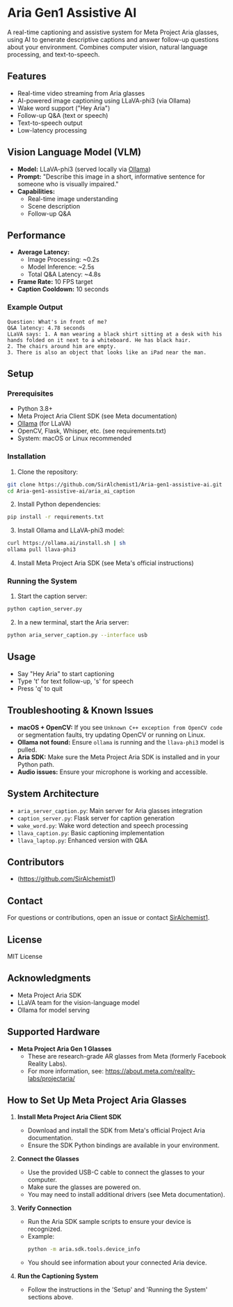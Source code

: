 # Aria Gen1 Assistive AI

A real-time captioning and assistive system for Meta Project Aria glasses, using AI to generate descriptive captions and answer follow-up questions about your environment. Combines computer vision, natural language processing, and text-to-speech.

## Features
- Real-time video streaming from Aria glasses
- AI-powered image captioning using LLaVA-phi3 (via Ollama)
- Wake word support ("Hey Aria")
- Follow-up Q&A (text or speech)
- Text-to-speech output
- Low-latency processing

## Vision Language Model (VLM)
- **Model:** LLaVA-phi3 (served locally via [Ollama](https://ollama.com/))
- **Prompt:** "Describe this image in a short, informative sentence for someone who is visually impaired."
- **Capabilities:**
  - Real-time image understanding
  - Scene description
  - Follow-up Q&A

## Performance
- **Average Latency:**
  - Image Processing: ~0.2s
  - Model Inference: ~2.5s
  - Total Q&A Latency: ~4.8s
- **Frame Rate:** 10 FPS target
- **Caption Cooldown:** 10 seconds

### Example Output
```
Question: What's in front of me?
Q&A latency: 4.78 seconds
LLaVA says: 1. A man wearing a black shirt sitting at a desk with his hands folded on it next to a whiteboard. He has black hair.
2. The chairs around him are empty.
3. There is also an object that looks like an iPad near the man.
```

## Setup
### Prerequisites
- Python 3.8+
- Meta Project Aria Client SDK (see Meta documentation)
- [Ollama](https://ollama.com/) (for LLaVA)
- OpenCV, Flask, Whisper, etc. (see requirements.txt)
- System: macOS or Linux recommended

### Installation
1. Clone the repository:
```bash
git clone https://github.com/SirAlchemist1/Aria-gen1-assistive-ai.git
cd Aria-gen1-assistive-ai/aria_ai_caption
```
2. Install Python dependencies:
```bash
pip install -r requirements.txt
```
3. Install Ollama and LLaVA-phi3 model:
```bash
curl https://ollama.ai/install.sh | sh
ollama pull llava-phi3
```
4. Install Meta Project Aria SDK (see Meta's official instructions)

### Running the System
1. Start the caption server:
```bash
python caption_server.py
```
2. In a new terminal, start the Aria server:
```bash
python aria_server_caption.py --interface usb
```

## Usage
- Say "Hey Aria" to start captioning
- Type 't' for text follow-up, 's' for speech
- Press 'q' to quit

## Troubleshooting & Known Issues
- **macOS + OpenCV:** If you see `Unknown C++ exception from OpenCV code` or segmentation faults, try updating OpenCV or running on Linux.
- **Ollama not found:** Ensure `ollama` is running and the `llava-phi3` model is pulled.
- **Aria SDK:** Make sure the Meta Project Aria SDK is installed and in your Python path.
- **Audio issues:** Ensure your microphone is working and accessible.

## System Architecture
- `aria_server_caption.py`: Main server for Aria glasses integration
- `caption_server.py`: Flask server for caption generation
- `wake_word.py`: Wake word detection and speech processing
- `llava_caption.py`: Basic captioning implementation
- `llava_laptop.py`: Enhanced version with Q&A

## Contributors
- (https://github.com/SirAlchemist1)

## Contact
For questions or contributions, open an issue or contact [SirAlchemist1](https://github.com/SirAlchemist1).

## License
MIT License

## Acknowledgments
- Meta Project Aria SDK
- LLaVA team for the vision-language model
- Ollama for model serving

## Supported Hardware

- **Meta Project Aria Gen 1 Glasses**
  - These are research-grade AR glasses from Meta (formerly Facebook Reality Labs).
  - For more information, see: https://about.meta.com/reality-labs/projectaria/

## How to Set Up Meta Project Aria Glasses

1. **Install Meta Project Aria Client SDK**
   - Download and install the SDK from Meta's official Project Aria documentation.
   - Ensure the SDK Python bindings are available in your environment.

2. **Connect the Glasses**
   - Use the provided USB-C cable to connect the glasses to your computer.
   - Make sure the glasses are powered on.
   - You may need to install additional drivers (see Meta documentation).

3. **Verify Connection**
   - Run the Aria SDK sample scripts to ensure your device is recognized.
   - Example:
     ```bash
     python -m aria.sdk.tools.device_info
     ```
   - You should see information about your connected Aria device.

4. **Run the Captioning System**
   - Follow the instructions in the 'Setup' and 'Running the System' sections above. 
